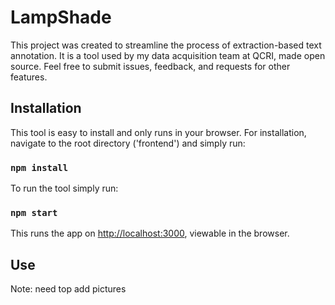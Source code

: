 # LampShade

This project was created to streamline the process of extraction-based text annotation. It is a tool used by my data acquisition team at QCRI, made open source. Feel free to submit issues, feedback, and requests for other features.

## Installation

This tool is easy to install and only runs in your browser. For installation, navigate to the root directory ('frontend') and simply run:

### `npm install`

To run the tool simply run:

### `npm start`

This runs the app on [http://localhost:3000](http://localhost:3000), viewable in the browser.

## Use

Note: need top add pictures
